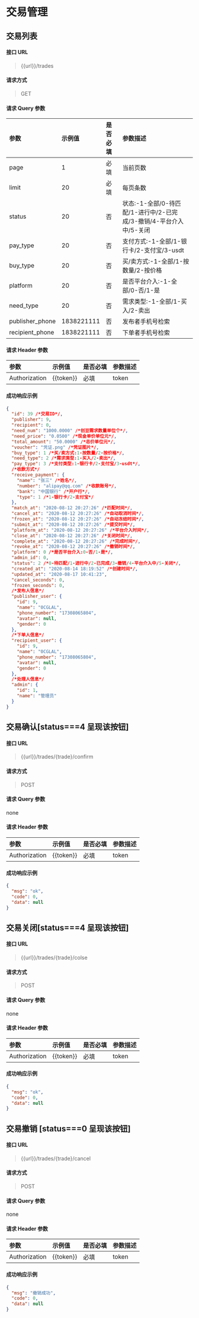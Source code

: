 # 交易管理

## 交易列表

#### 接口 URL

> {{url}}/trades

#### 请求方式

> GET

#### 请求 Query 参数

| 参数            | 示例值     | 是否必填 | 参数描述                                                           |
| :-------------- | :--------- | :------- | :----------------------------------------------------------------- |
| page            | 1          | 必填     | 当前页数                                                           |
| limit           | 20         | 必填     | 每页条数                                                           |
| status          | 20         | 否       | 状态:-1-全部/0-待匹配/1-进行中/2-已完成/3-撤销/4-平台介入中/5-关闭 |
| pay_type        | 20         | 否       | 支付方式:-1-全部/1-银行卡/2-支付宝/3-usdt                          |
| buy_type        | 20         | 否       | 买/卖方式:-1-全部/1-按数量/2-按价格                                |
| platform        | 20         | 否       | 是否平台介入:-1-全部/0-否/1-是                                     |
| need_type       | 20         | 否       | 需求类型:-1-全部/1-买入/2-卖出                                     |
| publisher_phone | 1838221111 | 否       | 发布者手机号检索                                                   |
| recipient_phone | 1838221111 | 否       | 下单者手机号检索                                                   |

#### 请求 Header 参数

| 参数          | 示例值    | 是否必填 | 参数描述 |
| :------------ | :-------- | :------- | :------- |
| Authorization | {{token}} | 必填     | token    |

#### 成功响应示例

```json
{
  "id": 39 /*交易ID*/,
  "publisher": 9,
  "recipient": 0,
  "need_num": "1000.0000" /*创豆需求数量单位个*/,
  "need_price": "0.0500" /*现金单价单位元*/,
  "total_amount": "50.0000" /*总价单位元*/,
  "voucher": "凭证.png" /*凭证图片*/,
  "buy_type": 1 /*买/卖方式:1-按数量/2-按价格*/,
  "need_type": 2 /*需求类型:1-买入/2-卖出*/,
  "pay_type": 3 /*支付类型:1-银行卡/2-支付宝/3-usdt*/,
  /*收款方式*/
  "receive_payment": {
    "name": "张三" /*姓名*/,
    "number": "alipay@qq.com" /*收款账号*/,
    "bank": "中国银行" /*开户行*/,
    "type": 1 /*1-银行卡/2-支付宝*/
  },
  "match_at": "2020-08-12 20:27:26" /*匹配时间*/,
  "cancel_at": "2020-08-12 20:27:26" /*自动取消时间*/,
  "frozen_at": "2020-08-12 20:27:26" /*自动冻结时间*/,
  "submit_at": "2020-08-12 20:27:26" /*提交时间*/,
  "platform_at": "2020-08-12 20:27:26" /*平台介入时间*/,
  "close_at": "2020-08-12 20:27:26" /*关闭时间*/,
  "complete_at": "2020-08-12 20:27:26" /*完成时间*/,
  "revoke_at": "2020-08-12 20:27:26" /*撤销时间*/,
  "platform": 0 /*是否平台介入:0-否/1-是*/,
  "admin_id": 0,
  "status": 2 /*0-待匹配/1-进行中/2-已完成/3-撤销/4-平台介入中/5-关闭*/,
  "created_at": "2020-08-14 18:19:52" /*创建时间*/,
  "updated_at": "2020-08-17 10:41:23",
  "cancel_seconds": 0,
  "frozen_seconds": 0,
  /*发布人信息*/
  "publisher_user": {
    "id": 9,
    "name": "0CGLAL",
    "phone_number": "17308065804",
    "avatar": null,
    "gender": 0
  },
  /*下单人信息*/
  "recipient_user": {
    "id": 9,
    "name": "0CGLAL",
    "phone_number": "17308065804",
    "avatar": null,
    "gender": 0
  },
  /*处理人信息*/
  "admin": {
    "id": 1,
    "name": "管理员"
  }
}
```

## 交易确认[status===4 呈现该按钮]

#### 接口 URL

> {{url}}/trades/{trade}/confirm

#### 请求方式

> POST

#### 请求 Query 参数

none

#### 请求 Header 参数

| 参数          | 示例值    | 是否必填 | 参数描述 |
| :------------ | :-------- | :------- | :------- |
| Authorization | {{token}} | 必填     | token    |

#### 成功响应示例

```json
{
  "msg": "ok",
  "code": 0,
  "data": null
}
```

## 交易关闭[status===4 呈现该按钮]

#### 接口 URL

> {{url}}/trades/{trade}/colse

#### 请求方式

> POST

#### 请求 Query 参数

none

#### 请求 Header 参数

| 参数          | 示例值    | 是否必填 | 参数描述 |
| :------------ | :-------- | :------- | :------- |
| Authorization | {{token}} | 必填     | token    |

#### 成功响应示例

```json
{
  "msg": "ok",
  "code": 0,
  "data": null
}
```

## 交易撤销 [status===0 呈现该按钮]

#### 接口 URL

> {{url}}/trades/{trade}/cancel

#### 请求方式

> POST

#### 请求 Query 参数

none

#### 请求 Header 参数

| 参数          | 示例值    | 是否必填 | 参数描述 |
| :------------ | :-------- | :------- | :------- |
| Authorization | {{token}} | 必填     | token    |

#### 成功响应示例

```json
{
  "msg": "撤销成功",
  "code": 0,
  "data": null
}
```
